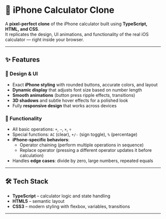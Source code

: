 # 📱 iPhone Calculator Clone

A **pixel-perfect clone** of the iPhone calculator built using **TypeScript, HTML, and CSS**.  
It replicates the design, UI animations, and functionality of the real iOS calculator — right inside your browser.  

---

## ✨ Features

### 🎨 Design & UI
- Exact **iPhone styling** with rounded buttons, accurate colors, and layout  
- **Dynamic display** that adjusts font size based on number length  
- **Smooth animations** (button press ripple effects, transitions)  
- **3D shadows** and subtle hover effects for a polished look  
- Fully **responsive design** that works across devices  

### 🧮 Functionality
- All basic operations: `+`, `−`, `×`, `÷`  
- Special functions: `AC` (clear), `+/-` (sign toggle), `%` (percentage)  
- **iPhone-specific behaviors**:  
  - Operator chaining (perform multiple operations in sequence)  
  - Replace operator (pressing a different operator updates it before calculation)  
- Handles **edge cases**: divide by zero, large numbers, repeated equals  

---

## 🛠️ Tech Stack
- **TypeScript** – calculator logic and state handling  
- **HTML5** – semantic layout  
- **CSS3** – modern styling with flexbox, variables, transitions  

---
